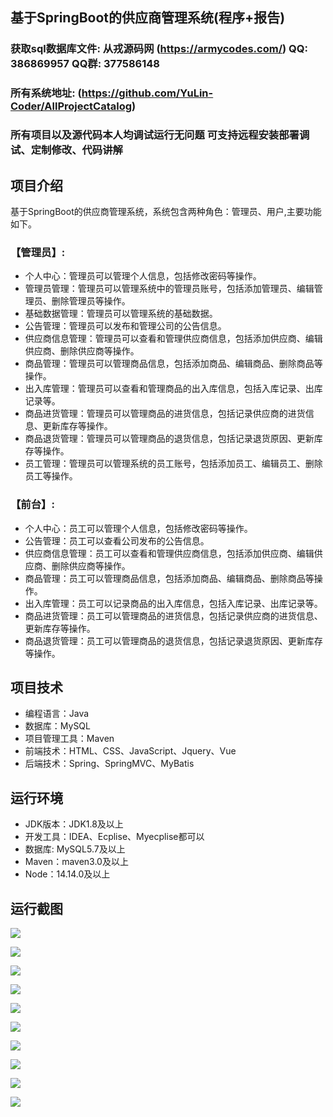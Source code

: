 ## 基于SpringBoot的供应商管理系统(程序+报告)

###  获取sql数据库文件: 从戎源码网 (https://armycodes.com/) QQ: 386869957 QQ群: 377586148
###  所有系统地址: (https://github.com/YuLin-Coder/AllProjectCatalog) 
###  所有项目以及源代码本人均调试运行无问题 可支持远程安装部署调试、定制修改、代码讲解

## 项目介绍
基于SpringBoot的供应商管理系统，系统包含两种角色：管理员、用户,主要功能如下。

### 【管理员】:
- 个人中心：管理员可以管理个人信息，包括修改密码等操作。
- 管理员管理：管理员可以管理系统中的管理员账号，包括添加管理员、编辑管理员、删除管理员等操作。
- 基础数据管理：管理员可以管理系统的基础数据。
- 公告管理：管理员可以发布和管理公司的公告信息。
- 供应商信息管理：管理员可以查看和管理供应商信息，包括添加供应商、编辑供应商、删除供应商等操作。
- 商品管理：管理员可以管理商品信息，包括添加商品、编辑商品、删除商品等操作。
- 出入库管理：管理员可以查看和管理商品的出入库信息，包括入库记录、出库记录等。
- 商品进货管理：管理员可以管理商品的进货信息，包括记录供应商的进货信息、更新库存等操作。
- 商品退货管理：管理员可以管理商品的退货信息，包括记录退货原因、更新库存等操作。
- 员工管理：管理员可以管理系统的员工账号，包括添加员工、编辑员工、删除员工等操作。

### 【前台】:
- 个人中心：员工可以管理个人信息，包括修改密码等操作。
- 公告管理：员工可以查看公司发布的公告信息。
- 供应商信息管理：员工可以查看和管理供应商信息，包括添加供应商、编辑供应商、删除供应商等操作。
- 商品管理：员工可以管理商品信息，包括添加商品、编辑商品、删除商品等操作。
- 出入库管理：员工可以记录商品的出入库信息，包括入库记录、出库记录等。
- 商品进货管理：员工可以管理商品的进货信息，包括记录供应商的进货信息、更新库存等操作。
- 商品退货管理：员工可以管理商品的退货信息，包括记录退货原因、更新库存等操作。

## 项目技术
- 编程语言：Java
- 数据库：MySQL
- 项目管理工具：Maven
- 前端技术：HTML、CSS、JavaScript、Jquery、Vue
- 后端技术：Spring、SpringMVC、MyBatis

## 运行环境
- JDK版本：JDK1.8及以上
- 开发工具：IDEA、Ecplise、Myecplise都可以
- 数据库: MySQL5.7及以上
- Maven：maven3.0及以上
- Node：14.14.0及以上

## 运行截图
![](screenshot/1.png)

![](screenshot/2.png)

![](screenshot/3.png)

![](screenshot/4.png)

![](screenshot/5.png)

![](screenshot/6.png)

![](screenshot/7.png)

![](screenshot/8.png)

![](screenshot/9.png)

![](screenshot/10.png)
